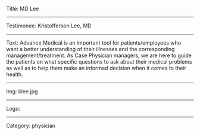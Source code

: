 Title: MD Lee

----

Testimonee: Kristofferson Lee, MD

----

Text: Advance Medical is an important tool for patients/employees who want a better understanding of their illnesses and the corresponding management/treatment. As Case Physician managers, we are here to guide the patients on what specific questions to ask about their medical problems as well as to help them make an informed decision when it comes to their health.

----

Img: klee.jpg

----

Logo:

----

Category: physician
